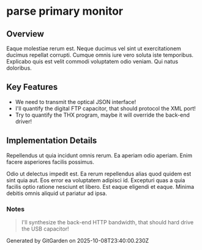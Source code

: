# parse primary monitor

## Overview
Eaque molestiae rerum est. Neque ducimus vel sint ut exercitationem ducimus repellat corrupti. Cumque omnis iure vero soluta iste temporibus. Explicabo quis est velit commodi voluptatem odio veniam. Qui natus doloribus.

## Key Features
- We need to transmit the optical JSON interface!
- I'll quantify the digital FTP capacitor, that should protocol the XML port!
- Try to quantify the THX program, maybe it will override the back-end driver!

## Implementation Details
Repellendus ut quia incidunt omnis rerum. Ea aperiam odio aperiam. Enim facere asperiores facilis possimus.
 Odio ut delectus impedit est. Ea rerum repellendus alias quod quidem est sint quia aut. Eos error ea voluptatem adipisci id. Excepturi quas a quia facilis optio ratione nesciunt et libero. Est eaque eligendi et eaque. Minima debitis omnis aliquid ut pariatur ad ipsa.

### Notes
> I'll synthesize the back-end HTTP bandwidth, that should hard drive the USB capacitor!

Generated by GitGarden on 2025-10-08T23:40:00.230Z